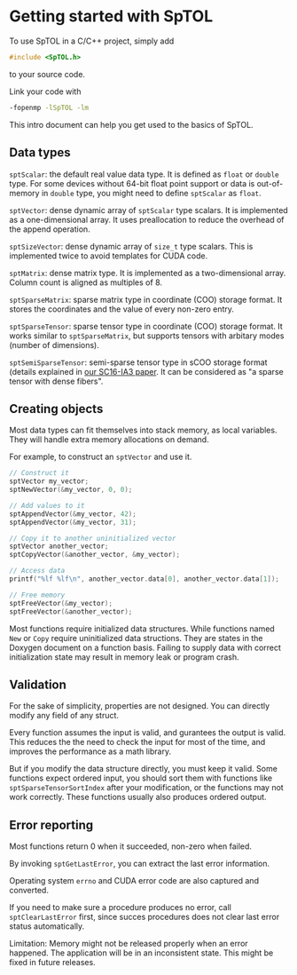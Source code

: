 Getting started with SpTOL
==========================


To use SpTOL in a C/C++ project, simply add
```c
#include <SpTOL.h>
```
to your source code.

Link your code with
```sh
-fopenmp -lSpTOL -lm
```

This intro document can help you get used to the basics of SpTOL.


Data types
----------

`sptScalar`: the default real value data type. It is defined as `float` or `double` type. For some devices without 64-bit float point support or data is out-of-memory in `double` type, you might need to define `sptScalar` as `float`.

`sptVector`: dense dynamic array of `sptScalar` type scalars. It is implemented as a one-dimensional array. It uses preallocation to reduce the overhead of the append operation.

`sptSizeVector`: dense dynamic array of `size_t` type scalars. This is implemented twice to avoid templates for CUDA code.

`sptMatrix`: dense matrix type. It is implemented as a two-dimensional array. Column count is aligned as multiples of 8.

`sptSparseMatrix`: sparse matrix type in coordinate (COO) storage format. It stores the coordinates and the value of every non-zero entry.

`sptSparseTensor`: sparse tensor type in coordinate (COO) storage format. It works similar to `sptSparseMatrix`, but supports tensors with arbitary modes (number of dimensions).

`sptSemiSparseTensor`: semi-sparse tensor type in sCOO storage format (details explained in [our SC16-IA3 paper](http://fruitfly1026.github.io/static/files/sc16-ia3.pdf). It can be considered as "a sparse tensor with dense fibers".


Creating objects
----------------

Most data types can fit themselves into stack memory, as local variables. They will handle extra memory allocations on demand.

For example, to construct an `sptVector` and use it.

```c
// Construct it
sptVector my_vector;
sptNewVector(&my_vector, 0, 0);

// Add values to it
sptAppendVector(&my_vector, 42);
sptAppendVector(&my_vector, 31);

// Copy it to another uninitialized vector
sptVector another_vector;
sptCopyVector(&another_vector, &my_vector);

// Access data
printf("%lf %lf\n", another_vector.data[0], another_vector.data[1]);

// Free memory
sptFreeVector(&my_vector);
sptFreeVector(&another_vector);
```

Most functions require initialized data structures. While functions named `New` or `Copy` require uninitialized data structions. They are states in the Doxygen document on a function basis. Failing to supply data with correct initialization state may result in memory leak or program crash.


Validation
----------

For the sake of simplicity, properties are not designed. You can directly modify any field of any struct.

Every function assumes the input is valid, and gurantees the output is valid. This reduces the the need to check the input for most of the time, and improves the performance as a math library.

But if you modify the data structure directly, you must keep it valid. Some functions expect ordered input, you should sort them with functions like `sptSparseTensorSortIndex` after your modification, or the functions may not work correctly. These functions usually also produces ordered output.


Error reporting
---------------

Most functions return 0 when it succeeded, non-zero when failed.

By invoking `sptGetLastError`, you can extract the last error information.

Operating system `errno` and CUDA error code are also captured and converted.

If you need to make sure a procedure produces no error, call `sptClearLastError` first, since succes procedures does not clear last error status automatically.

Limitation: Memory might not be released properly when an error happened. The application will be in an inconsistent state. This might be fixed in future releases.
